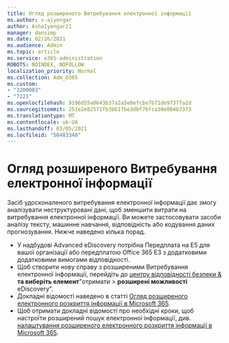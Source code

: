 ```yaml
---
title: Огляд розширеного Витребування електронної інформації
ms.author: v-aiyengar
author: AshaIyengar21
manager: dansimp
ms.date: 02/26/2021
ms.audience: Admin
ms.topic: article
ms.service: o365-administration
ROBOTS: NOINDEX, NOFOLLOW
localization_priority: Normal
ms.collection: Adm_O365
ms.custom:
- "3200003"
- "7221"
ms.openlocfilehash: 9196d55a0643b37a2a5e0efcbe7b71de9737fa2d
ms.sourcegitcommit: 251e2e82571fb3bb1fbe3dbf7bfca30e004b3373
ms.translationtype: MT
ms.contentlocale: uk-UA
ms.lasthandoff: 03/05/2021
ms.locfileid: "50483340"
---
```

# <a name="overview-of-advanced-ediscovery"></a>Огляд розширеного Витребування електронної інформації

Засіб удосконаленого витребування електронної інформації дає змогу аналізувати неструктуровані дані, щоб зменшити витрати на витребування електронної інформації. Ви можете застосовувати засоби аналізу тексту, машинне навчання, відповідність або кодування даних прогнозування. Нижче наведено кілька порад.

- У надбудові Advanced eDiscovery потрібна Передплата на E5 для вашої організації або передплатою Office 365 E3 з додатковими додатковими вимогами відповідності.
- Щоб створити нову справу з розширеними Витребування електронної інформації, перейдіть до [центру відповідності безпеки &](https://go.microsoft.com/fwlink/p/?linkid=2077143) **та виберіть елемент**"отримати  >  **розширені можливості** eDiscovery".
- Докладні відомості наведено в статті [Огляд розширеного електронного розкриття інформації в Microsoft 365](https://go.microsoft.com/fwlink/?linkid=2101588).
- Щоб отримати докладні відомості про необхідні кроки, щоб настроїти розширений пошук електронної інформації, див. [налаштування розширеного електронного розкриття інформації в Microsoft 365](https://go.microsoft.com/fwlink/?linkid=2122672).
